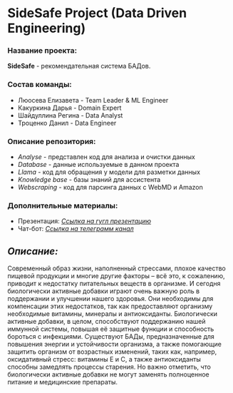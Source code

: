 # SideSafe Project (Data Driven Engineering)

### Название проекта: 
**SideSafe** - рекомендательная система БАДов.
  
### Состав команды:
* Люосева Елизавета - Team Leader & ML Engineer
* Какуркина Дарья - Domain Expert
* Шайдуллина Регина - Data Analyst
* Троценко Данил - Data Engineer
  
### Описание репозитория:
- *Analyse* - представлен код для анализа и очистки данных
- *Database* - данные используемые в данном проекта
- *Llama* - код для обращения у модели для разметки данных
- *Knowledge base* - базы знаний для ассистента
- *Webscraping* - код для парсинга данных с WebMD и Amazon

### Дополнительные материалы:
* Презентация: [*Ссылка на гугл презентацию*](https://docs.google.com/presentation/d/1al_-8AfYyL-xuaTMxnPE4dZB6pDeUlVGrJikFGWUp84)
* Чат-бот: [*Ссылка на телеграмм канал*](https://t.me/SideSafe_bot)

## ___Описание:___ 
  Современный образ жизни, наполненный стрессами, плохое качество пищевой продукции и многие другие факторы – всё это, к сожалению, приводит к недостатку питательных веществ в организме. И сегодня биологически активные добавки играют очень важную роль в поддержании и улучшении нашего здоровья. Они необходимы для компенсации этих недостатков, так как предоставляют организму необходимые витамины, минералы и антиоксиданты.
  Биологически активные добавки, в целом, способствуют поддержанию нашей иммунной системы, повышая её защитные функции и способность бороться с инфекциями. Существуют БАДы, предназначенные для повышения энергии и устойчивости организма, а также помогающие защитить организм от возрастных изменений, таких как, например, оксидативный стресс: витамины Е и С, а также антиоксиданты способны замедлять процессы старения.
  Но важно отметить, что биологически активные добавки не могут заменять полноценное питание и медицинские препараты.
